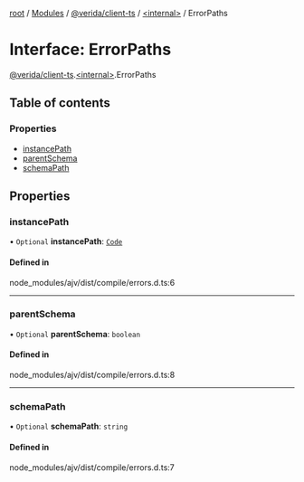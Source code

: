 [root](../README.md) / [Modules](../modules.md) / [@verida/client-ts](../modules/verida_client_ts.md) / [<internal\>](../modules/verida_client_ts._internal_.md) / ErrorPaths

# Interface: ErrorPaths

[@verida/client-ts](../modules/verida_client_ts.md).[<internal\>](../modules/verida_client_ts._internal_.md).ErrorPaths

## Table of contents

### Properties

- [instancePath](verida_client_ts._internal_.ErrorPaths.md#instancepath)
- [parentSchema](verida_client_ts._internal_.ErrorPaths.md#parentschema)
- [schemaPath](verida_client_ts._internal_.ErrorPaths.md#schemapath)

## Properties

### instancePath

• `Optional` **instancePath**: [`Code`](../modules/verida_client_ts._internal_.md#code)

#### Defined in

node_modules/ajv/dist/compile/errors.d.ts:6

___

### parentSchema

• `Optional` **parentSchema**: `boolean`

#### Defined in

node_modules/ajv/dist/compile/errors.d.ts:8

___

### schemaPath

• `Optional` **schemaPath**: `string`

#### Defined in

node_modules/ajv/dist/compile/errors.d.ts:7
